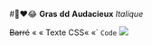 #🤣❤😂
**Gras**
__dd__
**Audacieux**
_Italique_

~~Barré~~
«  «  Texte CSS« «`
``Code``
![](furyesta-es-la-final-amiko.jpg)



